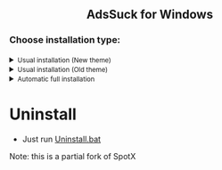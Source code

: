 
   <h2> <div align="center"><b> AdsSuck for Windows </b></div> </h2>

<h3>Choose installation type:</h3>
<details>
<summary><small>Usual installation (New theme)</small></summary><p>

#### Run The following command in PowerShell:

```ps1
[Net.ServicePointManager]::SecurityProtocol = [Net.SecurityProtocolType]::Tls12; iex "& { $((iwr -useb 'https://raw.githubusercontent.com/KieranK07/AdsSuck-Windows/main/Install.ps1').Content) } -new_theme"
```

</details>
  

<details>
<summary><small>Usual installation (Old theme)</small></summary><p>
  
#### Run The following command in PowerShell:

```ps1
[Net.ServicePointManager]::SecurityProtocol = [Net.SecurityProtocolType]::Tls12; (iwr -useb 'https://raw.githubusercontent.com/KieranK07/AdsSuck-Windows/main/Install.ps1').Content | iex
```

</details>
 
<details>
<summary><small>Automatic full installation</small></summary><p>

#### Run The following command in PowerShell:

```ps1
[Net.ServicePointManager]::SecurityProtocol = [Net.SecurityProtocolType]::Tls12; iex "& { $((iwr -useb 'https://raw.githubusercontent.com/KieranK07/AdsSuck-Windows/main/Install.ps1').Content) } -confirm_uninstall_ms_spoti -confirm_spoti_recomended_over -podcasts_off -cache_off -block_update_on -start_spoti -new_theme -adsections_off -lyrics_stat spotify"
```


</details>
 

   
<h1>Uninstall</h1>

- Just run [Uninstall.bat](https://raw.githack.com/KieranK07/AdsSuck-Windows/main/Uninstall.bat)

Note: this is a partial fork of SpotX
